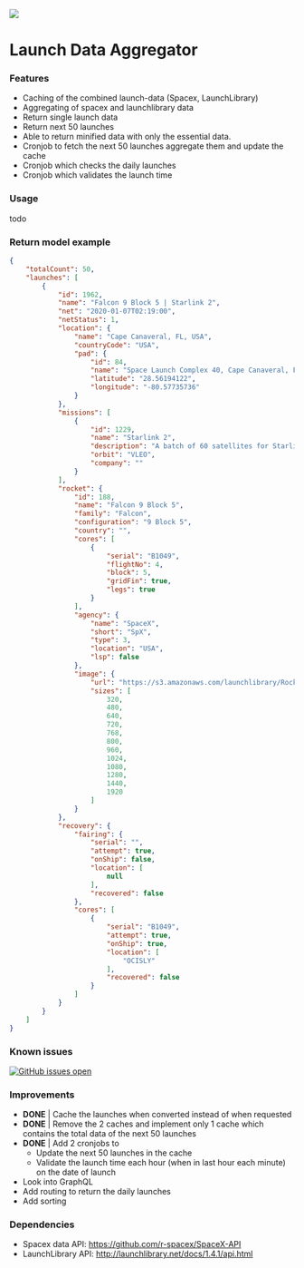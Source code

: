 [![](https://i.imgur.com/rg6nA9k.png)](https://i.imgur.com/rg6nA9k.png)
# Launch Data Aggregator

### Features
- Caching of the combined launch-data (Spacex, LaunchLibrary)
- Aggregating of spacex and launchlibrary data
- Return single launch data
- Return next 50 launches
- Able to return minified data with only the essential data.
- Cronjob to fetch the next 50 launches aggregate them and update the cache
- Cronjob which checks the daily launches
- Cronjob which validates the launch time

### Usage
todo

### Return model example
```json
{
    "totalCount": 50,
    "launches": [
        {
            "id": 1962,
            "name": "Falcon 9 Block 5 | Starlink 2",
            "net": "2020-01-07T02:19:00",
            "netStatus": 1,
            "location": {
                "name": "Cape Canaveral, FL, USA",
                "countryCode": "USA",
                "pad": {
                    "id": 84,
                    "name": "Space Launch Complex 40, Cape Canaveral, FL",
                    "latitude": "28.56194122",
                    "longitude": "-80.57735736"
                }
            },
            "missions": [
                {
                    "id": 1229,
                    "name": "Starlink 2",
                    "description": "A batch of 60 satellites for Starlink mega-constellation - SpaceX's project for space-based Internet communication system.",
                    "orbit": "VLEO",
                    "company": ""
                }
            ],
            "rocket": {
                "id": 188,
                "name": "Falcon 9 Block 5",
                "family": "Falcon",
                "configuration": "9 Block 5",
                "country": "",
                "cores": [
                    {
                        "serial": "B1049",
                        "flightNo": 4,
                        "block": 5,
                        "gridFin": true,
                        "legs": true
                    }
                ],
                "agency": {
                    "name": "SpaceX",
                    "short": "SpX",
                    "type": 3,
                    "location": "USA",
                    "lsp": false
                },
                "image": {
                    "url": "https://s3.amazonaws.com/launchlibrary/RocketImages/Falcon9Block5.jpg_1920.jpg",
                    "sizes": [
                        320,
                        480,
                        640,
                        720,
                        768,
                        800,
                        960,
                        1024,
                        1080,
                        1280,
                        1440,
                        1920
                    ]
                }
            },
            "recovery": {
                "fairing": {
                    "serial": "",
                    "attempt": true,
                    "onShip": false,
                    "location": [
                        null
                    ],
                    "recovered": false
                },
                "cores": [
                    {
                        "serial": "B1049",
                        "attempt": true,
                        "onShip": true,
                        "location": [
                            "OCISLY"
                        ],
                        "recovered": false
                    }
                ]
            }
        }
    ]
}
```

### Known issues
[![GitHub issues open](https://img.shields.io/github/issues/Jmaasy/launch-data-aggregator/shconfparser.svg?maxAge=2592000&style=for-the-badge&logo=appveyor)](https://github.com/Jmaasy/launch-data-aggregator/issues)

### Improvements
- **DONE** | Cache the launches when converted instead of when requested
- **DONE** | Remove the 2 caches and implement only 1 cache which contains the total data of the next 50 launches
- **DONE** | Add 2 cronjobs to 
	- Update the next 50 launches in the cache
	- Validate the launch time each hour (when in last hour each minute) on the date of launch
- Look into GraphQL
- Add routing to return the daily launches
- Add sorting

### Dependencies
- Spacex data API: https://github.com/r-spacex/SpaceX-API
- LaunchLibrary API: http://launchlibrary.net/docs/1.4.1/api.html

